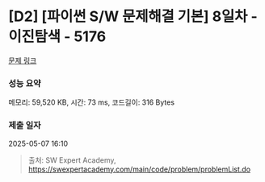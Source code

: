 # [D2] [파이썬 S/W 문제해결 기본] 8일차 - 이진탐색 - 5176 

[문제 링크](https://swexpertacademy.com/main/code/problem/problemDetail.do?contestProbId=AWTa0jjq4ggDFAVT) 

### 성능 요약

메모리: 59,520 KB, 시간: 73 ms, 코드길이: 316 Bytes

### 제출 일자

2025-05-07 16:10



> 출처: SW Expert Academy, https://swexpertacademy.com/main/code/problem/problemList.do